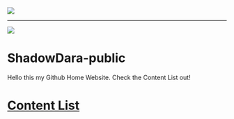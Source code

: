 <img src="https://i.imgur.com/tT2bCuR.jpeg">

---

<img src="https://i.imgur.com/SOwUXaQ.png">

# ShadowDara-public

Hello this my Github Home Website. Check the Content List out!

# [Content List](sub-files/content-list.md)
